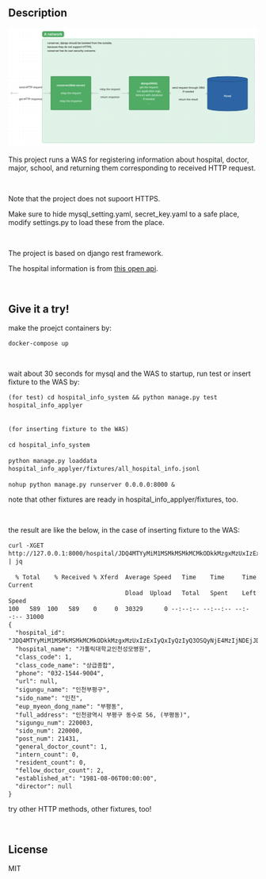 ## Description

<img src='hosp-info-sys-desc.png'></img>

This project runs a WAS for registering information about hospital, doctor, major, school, and returning them corresponding to received HTTP request.

<br>

Note that the project does not supoort HTTPS.

Make sure to hide mysql_setting.yaml, secret_key.yaml to a safe place, modify settings.py to load these from the place.

<br>

The project is based on django rest framework.

The hospital information is from [this open api](https://www.data.go.kr/data/15001698/openapi.do#/layer-api-guide).


<br>

## Give it a try!

make the proejct containers by:

```
docker-compose up
```


<br>

wait about 30 seconds for mysql and the WAS to startup, run test or insert fixture to the WAS by:

```
(for test) cd hospital_info_system && python manage.py test hospital_info_applyer


(for inserting fixture to the WAS) 

cd hospital_info_system 

python manage.py loaddata hospital_info_applyer/fixtures/all_hospital_info.jsonl

nohup python manage.py runserver 0.0.0.0:8000 &
```

note that other fixtures are ready in hospital_info_applyer/fixtures, too.


<br>

the result are like the below, in the case of inserting fixture to the WAS:

```
curl -XGET http://127.0.0.1:8000/hospital/JDQ4MTYyMiM1MSMkMSMkMCMkODkkMzgxMzUxIzExIyQxIyQzIyQ3OSQyNjE4MzIjNDEjJDEjJDgjJDgz/ | jq    

  % Total    % Received % Xferd  Average Speed   Time    Time     Time  Current
                                 Dload  Upload   Total   Spent    Left  Speed
100   589  100   589    0     0  30329      0 --:--:-- --:--:-- --:--:-- 31000
{
  "hospital_id": "JDQ4MTYyMiM1MSMkMSMkMCMkODkkMzgxMzUxIzExIyQxIyQzIyQ3OSQyNjE4MzIjNDEjJDEjJDgjJDgz",
  "hospital_name": "가톨릭대학교인천성모병원",
  "class_code": 1,
  "class_code_name": "상급종합",
  "phone": "032-1544-9004",
  "url": null,
  "sigungu_name": "인천부평구",
  "sido_name": "인천",
  "eup_myeon_dong_name": "부평동",
  "full_address": "인천광역시 부평구 동수로 56, (부평동)",
  "sigungu_num": 220003,
  "sido_num": 220000,
  "post_num": 21431,
  "general_doctor_count": 1,
  "intern_count": 0,
  "resident_count": 0,
  "fellow_doctor_count": 2,
  "established_at": "1981-08-06T00:00:00",
  "director": null
}
```

try other HTTP methods, other fixtures, too!


<br>

## License

MIT